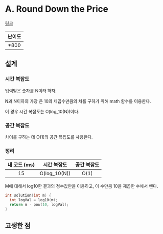 # A. Round Down the Price

[링크](https://codeforces.com/contest/1702/problem/A)

| 난이도 |
| :----: |
| \*800  |

## 설계

### 시간 복잡도

입력받은 숫자를 N이라 하자.

N과 N이하의 가장 큰 10의 제곱수만큼의 차를 구하기 위해 math 함수를 이용한다.

이 경우 시간 복잡도는 O(log_10(N))이다.

### 공간 복잡도

차이를 구하는 데 O(1)의 공간 복잡도를 사용한다.

### 정리

| 내 코드 (ms) | 시간 복잡도  | 공간 복잡도 |
| :----------: | :----------: | :---------: |
|      15      | O(log_10(N)) |    O(1)     |

M에 대해서 log10한 결과의 정수값만을 이용하고, 이 수만큼 10을 제곱한 수에서 뺀다.

```cpp
int solution(int m) {
  int logVal = log10(m);
  return m - pow(10, logVal);
}
```

## 고생한 점
